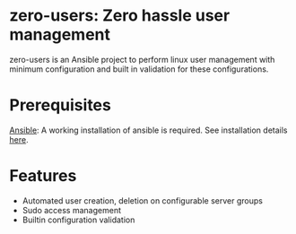 zero-users: Zero hassle user management
=======================================

zero-users is an Ansible project to perform linux user management with minimum configuration and built in validation for these configurations.

Prerequisites
=============

[Ansible](http://www.ansible.com): A working installation of ansible is required. See installation details [here](http://docs.ansible.com/intro_installation.html).

Features
========

* Automated user creation, deletion on configurable server groups
* Sudo access management
* Builtin configuration validation

